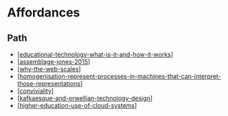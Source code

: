 # Affordances

## Path

- [[educational-technology-what-is-it-and-how-it-works]]
- [[assemblage-jones-2015]]
- [[why-the-web-scales]]
- [[homogenisation-represent-processes-in-machines-that-can-interpret-those-representations]]
- [[conviviality]]
- [[kafkaesque-and-orwellian-technology-design]]
- [[higher-education-use-of-cloud-systems]]

[//begin]: # "Autogenerated link references for markdown compatibility"
[educational-technology-what-is-it-and-how-it-works]: Affordances/educational-technology-what-is-it-and-how-it-works "Educational technology: what is it and how it works"
[assemblage-jones-2015]: Distribution/assemblage-jones-2015 "Assemblage (Jones, 2015)"
[why-the-web-scales]: Affordances/why-the-web-scales "Why the web scales"
[homogenisation-represent-processes-in-machines-that-can-interpret-those-representations]: Affordances/homogenisation-represent-processes-in-machines-that-can-interpret-those-representations "Homogenisation - represent processes in machines that can interpret those representations"
[conviviality]: Affordances/conviviality "Convivality"
[kafkaesque-and-orwellian-technology-design]: kafkaesque-and-orwellian-technology-design "Kafkaesque and Orwellian Technology Design"
[higher-education-use-of-cloud-systems]: Affordances/higher-education-use-of-cloud-systems "higher-education-use-of-cloud-systems"
[//end]: # "Autogenerated link references"